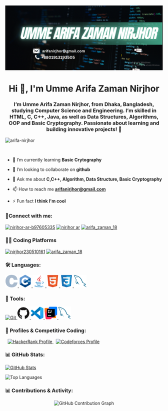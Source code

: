 ![image alt](https://github.com/arifa-nirjhor/arifa-nirjhor/blob/0fdb4aa21321c58329a1fbc001d851a9a0f812a6/Nirjhor.png)
<h1 align="center">Hi 👋, I'm Umme Arifa Zaman Nirjhor</h1>
<h3 align="center">I’m Umme Arifa Zaman Nirjhor, from Dhaka, Bangladesh, studying Computer Science and Engineering. I’m skilled in HTML, C, C++, Java, as well as Data Structures, Algorithms, OOP and Basic Cryptography. Passionate about learning and building innovative projects! 🌱</h3>

<p align="left"> <img src="https://komarev.com/ghpvc/?username=arifa-nirjhor&label=Profile%20views&color=0e75b6&style=flat" alt="arifa-nirjhor" /> </p>

<p align="left"> <a href="https://twitter.com/" target="blank"><img src="https://img.shields.io/twitter/follow/?logo=twitter&style=for-the-badge" alt="" /></a> </p>

- 🌱 I’m currently learning **Basic Crytography**

- 👯 I’m looking to collaborate on **github**

- 🔭 Ask me about **C,C++, Algorithm, Data Structure, Basic Cryptography**

- 📫 How to reach me **arifanirjhor@gmail.com**

- ⚡ Fun fact **I think I'm cool**

<h3 align="left">📱Connect with me:</h3>
<p align="left">
<a href="https://linkedin.com/in/nirjhor-ar-b97605335" target="blank"><img align="center" src="https://raw.githubusercontent.com/rahuldkjain/github-profile-readme-generator/master/src/images/icons/Social/linked-in-alt.svg" alt="nirjhor-ar-b97605335" height="30" width="40" /></a>
<a href="https://fb.com/nirjhor ar" target="blank"><img align="center" src="https://raw.githubusercontent.com/rahuldkjain/github-profile-readme-generator/master/src/images/icons/Social/facebook.svg" alt="nirjhor ar" height="30" width="40" /></a>
<a href="https://instagram.com/arifa_zaman_18" target="blank"><img align="center" src="https://raw.githubusercontent.com/rahuldkjain/github-profile-readme-generator/master/src/images/icons/Social/instagram.svg" alt="arifa_zaman_18" height="30" width="40" /></a>
</p>
<h3 align="left">🧑‍💻 Coding Platforms</h3>
<p align="left">
  <a href="https://www.hackerrank.com/nirjhor230510161" target="blank"><img align="center" src="https://raw.githubusercontent.com/rahuldkjain/github-profile-readme-generator/master/src/images/icons/Social/hackerrank.svg" alt="nirjhor230510161" height="30" width="40" /></a>
<a href="https://codeforces.com/profile/arifa_zaman_18" target="blank"><img align="center" src="https://raw.githubusercontent.com/rahuldkjain/github-profile-readme-generator/master/src/images/icons/Social/codeforces.svg" alt="arifa_zaman_18" height="30" width="40" /></a>
</p>
<h3 align="left">🛠️ Languages:</h3>
<p align="left"> 
  <!-- C -->
  <a href="https://www.cprogramming.com/" target="_blank" rel="noreferrer"> 
    <img src="https://raw.githubusercontent.com/devicons/devicon/master/icons/c/c-original.svg" alt="C" width="40" height="40"/> 
  </a> 
  <!-- C++ -->
  <a href="https://www.w3schools.com/cpp/" target="_blank" rel="noreferrer"> 
    <img src="https://raw.githubusercontent.com/devicons/devicon/master/icons/cplusplus/cplusplus-original.svg" alt="C++" width="40" height="40"/> 
  </a> 
  <!-- Java -->
  <a href="https://www.java.com" target="_blank" rel="noreferrer"> 
    <img src="https://raw.githubusercontent.com/devicons/devicon/master/icons/java/java-original.svg" alt="Java" width="40" height="40"/> 
  </a> 
  <!-- HTML -->
  <a href="https://www.w3.org/html/" target="_blank" rel="noreferrer"> 
    <img src="https://raw.githubusercontent.com/devicons/devicon/master/icons/html5/html5-original.svg" alt="HTML5" width="40" height="40"/> 
  </a> 
  <!-- CSS -->
  <a href="https://www.w3schools.com/css/" target="_blank" rel="noreferrer"> 
    <img src="https://raw.githubusercontent.com/devicons/devicon/master/icons/css3/css3-original.svg" alt="CSS3" width="40" height="40"/> 
  </a>
  <!-- MySQL -->
  <a href="https://www.mysql.com/" target="_blank" rel="noreferrer"> 
    <img src="https://raw.githubusercontent.com/devicons/devicon/master/icons/mysql/mysql-original.svg" alt="MySQL" width="40" height="40"/> 
  </a>
</p>


<h3 align="left">🧰 Tools:</h3>
<p align="left"> 
  <!-- Git -->
  <a href="https://git-scm.com/" target="_blank" rel="noreferrer"> 
    <img src="https://www.vectorlogo.zone/logos/git-scm/git-scm-icon.svg" alt="Git" width="40" height="40"/> 
  </a> 
  <!-- GitHub -->
  <a href="https://github.com/" target="_blank" rel="noreferrer"> 
    <img src="https://raw.githubusercontent.com/devicons/devicon/master/icons/github/github-original.svg" alt="GitHub" width="40" height="40"/> 
  </a> 
  <!-- Visual Studio Code -->
  <a href="https://code.visualstudio.com/" target="_blank" rel="noreferrer"> 
    <img src="https://raw.githubusercontent.com/devicons/devicon/master/icons/vscode/vscode-original.svg" alt="VS Code" width="40" height="40"/> 
  </a> 
  <!-- IntelliJ IDEA -->
  <a href="https://www.jetbrains.com/idea/" target="_blank" rel="noreferrer"> 
    <img src="https://raw.githubusercontent.com/devicons/devicon/master/icons/intellij/intellij-original.svg" alt="IntelliJ IDEA" width="40" height="40"/> 
  </a> 
 
 
  <!-- MySQL Workbench -->
  <a href="https://www.mysql.com/products/workbench/" target="_blank" rel="noreferrer"> 
    <img src="https://raw.githubusercontent.com/devicons/devicon/master/icons/mysql/mysql-original.svg" alt="MySQL Workbench" width="40" height="40"/> 
  </a>
</p>


<h3 align="left">🔗 Profiles & Competitive Coding:</h3>
<p align="left">
 
  <!-- Optional Shields style badges -->
  &nbsp;
  <a href="https://www.hackerrank.com/profile/nirjhor230510161" target="_blank" rel="noreferrer">
    <img src="https://img.shields.io/badge/HackerRank-Profile-2EA44F?logo=hackerrank&style=flat"
         alt="HackerRank Profile"/>
  </a>
  &nbsp;
  <a href="https://codeforces.com/profile/Arifa_Zaman_18?graphType=all" target="_blank" rel="noreferrer">
    <img src="https://img.shields.io/badge/Codeforces-Profile-4b6cb7?logo=codeforces&style=flat"
         alt="Codeforces Profile"/>
  </a>
</p>

<h3 align="left">📊 GitHub Stats:</h3>
<p align="left">
  <!-- GitHub Stats Card -->
  <a href="https://github.com/arifa-nirjhor" target="_blank" rel="noreferrer">
    <img src="https://github-readme-stats.vercel.app/api?username=arifa-nirjhor&show_icons=true&theme=radical" 
         alt="GitHub Stats" width="450"/>
  </a>
</p>

<p align="left">
  <!-- GitHub Top Languages Card -->
  <img src="https://github-readme-stats.vercel.app/api/top-langs/?username=arifa-nirjhor&layout=compact&theme=radical" 
       alt="Top Languages" width="450"/>
</p>
<h3 align="left">📊 Contributions & Activity:</h3>

<!-- GitHub Activity -->
<p align="center">
  <img src="https://github-readme-activity-graph.vercel.app/graph?username=arifa-nirjhor&bg_color=0d1117&color=4ade80&line=2f8ee0&point=ff2c6d&area=true&hide_border=true" alt="GitHub Contribution Graph" width="650"/>
</p>




